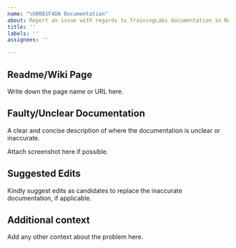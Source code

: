 ```yaml
---
name: "\U0001F4DA Documentation"
about: Report an issue with regards to TrainingLabs documentation in Readme or Wiki
title: ''
labels: ''
assignees: ''

---
```


## Readme/Wiki Page
Write down the page name or URL here.

## Faulty/Unclear Documentation
A clear and concise description of where the documentation is unclear or inaccurate.

Attach screenshot here if possible.

## Suggested Edits
Kindly suggest edits as candidates to replace the inaccurate documentation, if applicable.

## Additional context
Add any other context about the problem here.
